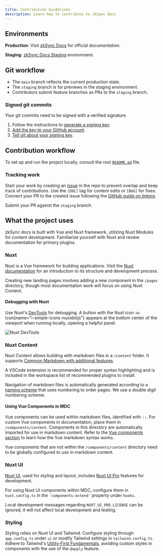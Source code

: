 ```yaml
---
title: Contribution Guidelines
description: Learn how to contribute to zkSync Docs
---
```


## Environments

**Production**: Visit [zkSync Docs](https://docs.zksync.io/) for official documentation.

**Staging**: [zkSync Docs Staging](https://staging-docs.zksync.io/) environment.

## Git workflow

- The `main` branch reflects the current production state.
- The `staging` branch is for previews in the staging environment.
- Contributors submit feature branches as PRs to the `staging` branch.

### Signed git commits

Your git commits need to be signed with a verified signature.

1. Follow the instructions to
  [generate a signing key](https://docs.github.com/en/authentication/managing-commit-signature-verification/generating-a-new-gpg-key).
1. [Add the key to your GitHub account](https://docs.github.com/en/authentication/managing-commit-signature-verification/adding-a-gpg-key-to-your-github-account).
1. [Tell git about your signing key](https://docs.github.com/en/authentication/managing-commit-signature-verification/telling-git-about-your-signing-key).

## Contribution workflow

To set up and run the project locally, consult the root [`README.md`](%%zk_git_repo_zksync-docs%%) file.

### Tracking work

Start your work by creating an [issue](%%zk_git_repo_zksync-docs%%/issues)
in the repo to prevent overlap and keep track of contributions.
Use the `[DOC]` tag for content edits or `[BUG]` for fixes.
Connect your PR to the created issue following the [GitHub guide on linking](https://docs.github.com/en/issues/tracking-your-work-with-issues/linking-a-pull-request-to-an-issue).

Submit your PR against the `staging` branch.

## What the project uses

zkSync docs is built with Vue and Nuxt framework, utilizing Nuxt Modules for content development.
Familiarize yourself with Nuxt and review documentation for primary plugins.

### Nuxt

Nuxt is a Vue framework for building applications.
Visit the [Nuxt documentation](https://nuxt.com/docs/getting-started/introduction)
for an introduction to its structure and development process.

Creating new landing pages involves adding a new component in the `/pages` directory,
though most documentation work will focus on using Nuxt Content.

#### Debugging with Nuxt

Use Nuxt's [DevTools](https://devtools.nuxt.com/) for debugging.
A button with the Nuxt icon :u-icon{name="i-simple-icons-nuxtdotjs"}
appears at the bottom center of the viewport when running locally, opening a helpful panel.

![Nuxt DevTools](/images/nuxt-debugger.png)

### Nuxt Content

Nuxt Content allows building with markdown files in a `/content` folder.
It supports [Common Markdown with additional features](https://content.nuxt.com/usage/markdown).

A VSCode extension is recommended for proper syntax highlighting and is
included in the workspace list of recommended plugins to install.

Navigation of markdown files is automatically generated according to a [naming scheme](https://content.nuxt.com/usage/content-directory)
that uses numbering to order pages. We use a double digit numbering scheme.

#### Using Vue Components in MDC

Vue components can be used within markdown files, identified with `::`.
For custom Vue components in documentation, place them in `/components/content`.
Components in this directory are automatically imported for use in markdown content.
Refer to the [Vue components section](https://content.nuxt.com/usage/markdown#vue-components)
to learn how the Vue markdown syntax works.

Vue components that are not within the `/components/content` directory
need to be globally configured to use in markdown content.

### Nuxt UI

[Nuxt UI](https://ui.nuxt.com/components/), used for styling and layout, includes
[Nuxt UI Pro](https://ui.nuxt.com/pro/components/aside) features for development.

For using Nuxt UI components within MDC, configure them in `nuxt.config.ts` in the `'components:extend'` property under `hooks`.

Local development messages regarding `NUXT_UI_PRO_LICENSE` can be ignored, it will not affect local development and testing.

### Styling

Styling relies on Nuxt UI and Tailwind.
Configure styling through `app.config.ts` under `ui` or modify Tailwind settings in `tailwind.config.ts`.
Adhere to Tailwind's [Utility-First Fundamentals](https://tailwindcss.com/docs/utility-first),
avoiding custom styles in components with the use of the `@apply` feature.
